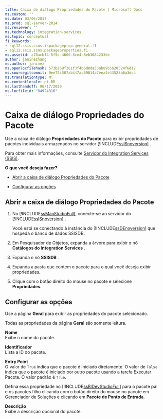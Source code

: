 ```yaml
---
title: Caixa de diálogo Propriedades do Pacote | Microsoft Docs
ms.custom: ''
ms.date: 03/06/2017
ms.prod: sql-server-2014
ms.reviewer: ''
ms.technology: integration-services
ms.topic: conceptual
f1_keywords:
- sql12.ssis.ssms.ispackageprop.general.f1
- sql12.ssis.ssms.packageproperties.f1
ms.assetid: a70acbf4-5f5c-4606-8ce4-8eb3684233de
author: janinezhang
ms.author: janinez
ms.openlocfilehash: 573b269f361f3f4b6d8da53ab89b5b20524f6d17
ms.sourcegitcommit: 9ee72c507ab447ac69014a7eea4e43523a0a3ec4
ms.translationtype: MT
ms.contentlocale: pt-BR
ms.lasthandoff: 06/17/2020
ms.locfileid: "84924316"
---
```

# <a name="package-properties-dialog-box"></a>Caixa de diálogo Propriedades do Pacote
  Use a caixa de diálogo **Propriedades do Pacote** para exibir propriedades de pacotes individuais armazenados no servidor [!INCLUDE[ssISnoversion](../../includes/ssisnoversion-md.md)] .  
  
 Para obter mais informações, consulte [Servidor do Integration Services &#40;SSIS&#41;](integration-services-ssis-server-and-catalog.md).  
  
 **O que você deseja fazer?**  
  
-   [Abrir a caixa de diálogo Propriedades do Pacote](#open_dialog)  
  
-   [Configurar as opções](#options)  
  
##  <a name="open-the-package-properties-dialog-box"></a><a name="open_dialog"></a> Abrir a caixa de diálogo Propriedades do Pacote  
  
1.  No [!INCLUDE[ssManStudioFull](../../includes/ssmanstudiofull-md.md)], conecte-se ao servidor do [!INCLUDE[ssISnoversion](../../includes/ssisnoversion-md.md)] .  
  
     Você está se conectando à instância do [!INCLUDE[ssDEnoversion](../../includes/ssdenoversion-md.md)] que hospeda o banco de dados SSISDB.  
  
2.  Em Pesquisador de Objetos, expanda a árvore para exibir o nó **Catálogos do Integration Services** .  
  
3.  Expanda o nó **SSISDB** .  
  
4.  Expanda a pasta que contém o pacote para o qual você deseja exibir propriedades.  
  
5.  Clique com o botão direito do mouse no pacote e selecione **Propriedades**.  
  
##  <a name="configure-the-options"></a><a name="options"></a> Configurar as opções  
 Use a página **Geral** para exibir as propriedades do pacote selecionado.  
  
 Todas as propriedades da página **Geral** são somente leitura.  
  
 **Nome**  
 Exibe o nome do pacote.  
  
 **Identificador**  
 Lista a ID do pacote.  
  
 **Entry Point**  
 O valor de `True` indica que o pacote é iniciado diretamente. O valor de `False` indica que o pacote é iniciado por outro pacote usando a tarefa Executar Pacote. O valor padrão é `True`.  
  
 Defina essa propriedade no [!INCLUDE[ssBIDevStudioFull](../../includes/ssbidevstudiofull-md.md)] para o pacote pai e os pacotes filho clicando com o botão direito do mouse no pacote em Gerenciador de Soluções e clicando em **Pacote de Ponto de Entrada**.  
  
 **Descrição**  
 Exibe a descrição opcional do pacote.  
  
  
